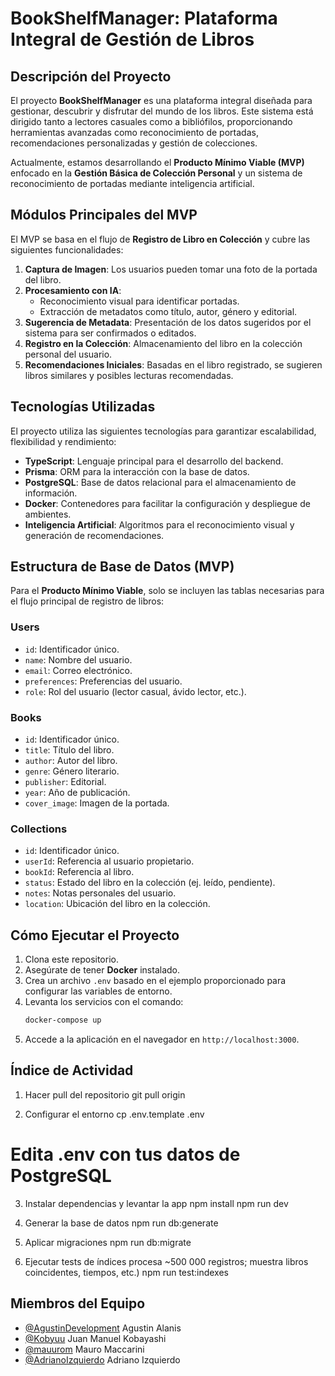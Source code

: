 # BookShelfManager: Plataforma Integral de Gestión de Libros

## Descripción del Proyecto

El proyecto **BookShelfManager** es una plataforma integral diseñada para gestionar, descubrir y disfrutar del mundo de los libros. Este sistema está dirigido tanto a lectores casuales como a bibliófilos, proporcionando herramientas avanzadas como reconocimiento de portadas, recomendaciones personalizadas y gestión de colecciones.

Actualmente, estamos desarrollando el **Producto Mínimo Viable (MVP)** enfocado en la **Gestión Básica de Colección Personal** y un sistema de reconocimiento de portadas mediante inteligencia artificial.

## Módulos Principales del MVP

El MVP se basa en el flujo de **Registro de Libro en Colección** y cubre las siguientes funcionalidades:

1. **Captura de Imagen**: Los usuarios pueden tomar una foto de la portada del libro.
2. **Procesamiento con IA**:
   - Reconocimiento visual para identificar portadas.
   - Extracción de metadatos como título, autor, género y editorial.
3. **Sugerencia de Metadata**: Presentación de los datos sugeridos por el sistema para ser confirmados o editados.
4. **Registro en la Colección**: Almacenamiento del libro en la colección personal del usuario.
5. **Recomendaciones Iniciales**: Basadas en el libro registrado, se sugieren libros similares y posibles lecturas recomendadas.

## Tecnologías Utilizadas

El proyecto utiliza las siguientes tecnologías para garantizar escalabilidad, flexibilidad y rendimiento:

- **TypeScript**: Lenguaje principal para el desarrollo del backend.
- **Prisma**: ORM para la interacción con la base de datos.
- **PostgreSQL**: Base de datos relacional para el almacenamiento de información.
- **Docker**: Contenedores para facilitar la configuración y despliegue de ambientes.
- **Inteligencia Artificial**: Algoritmos para el reconocimiento visual y generación de recomendaciones.

## Estructura de Base de Datos (MVP)

Para el **Producto Mínimo Viable**, solo se incluyen las tablas necesarias para el flujo principal de registro de libros:

### **Users**
- `id`: Identificador único.
- `name`: Nombre del usuario.
- `email`: Correo electrónico.
- `preferences`: Preferencias del usuario.
- `role`: Rol del usuario (lector casual, ávido lector, etc.).

### **Books**
- `id`: Identificador único.
- `title`: Título del libro.
- `author`: Autor del libro.
- `genre`: Género literario.
- `publisher`: Editorial.
- `year`: Año de publicación.
- `cover_image`: Imagen de la portada.

### **Collections**
- `id`: Identificador único.
- `userId`: Referencia al usuario propietario.
- `bookId`: Referencia al libro.
- `status`: Estado del libro en la colección (ej. leído, pendiente).
- `notes`: Notas personales del usuario.
- `location`: Ubicación del libro en la colección.

## Cómo Ejecutar el Proyecto

1. Clona este repositorio.
2. Asegúrate de tener **Docker** instalado.
3. Crea un archivo `.env` basado en el ejemplo proporcionado para configurar las variables de entorno.
4. Levanta los servicios con el comando:
   ```bash
   docker-compose up
   ```
5. Accede a la aplicación en el navegador en `http://localhost:3000`.


## Índice de Actividad

1. Hacer pull del repositorio
git pull origin <rama>

2. Configurar el entorno
cp .env.template .env
# Edita .env con tus datos de PostgreSQL

3. Instalar dependencias y levantar la app
npm install
npm run dev

4. Generar la base de datos
npm run db:generate

5. Aplicar migraciones
npm run db:migrate

6. Ejecutar tests de índices
procesa ~500 000 registros; muestra libros coincidentes, tiempos, etc.)
npm run test:indexes

## Miembros del Equipo

- [@AgustinDevelopment](https://github.com/AgustinDevelopment) Agustin Alanis
- [@Kobyuu](https://github.com/Kobyuu) Juan Manuel Kobayashi
- [@mauurom](https://github.com/mauurom) Mauro Maccarini
- [@AdrianoIzquierdo](https://github.com/AdrianoIzquierdo) Adriano Izquierdo

